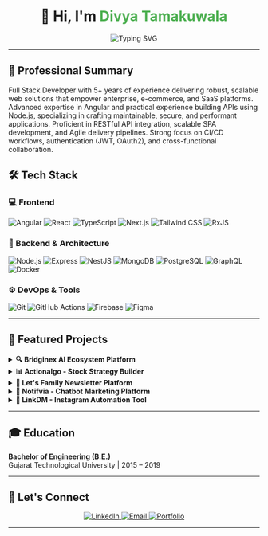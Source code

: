 <h1 align="center">👋 Hi, I'm <span style="color:#4CAF50;">Divya Tamakuwala</span></h1>

<div align="center">
  <img src="https://readme-typing-svg.demolab.com?font=Fira%20Code&duration=2500&pause=1000&width=600&lines=Full%20Stack%20Developer%20(6%2B%20yrs);Angular%20%7C%20React%20%7C%20Node.js;Building%20enterprise-grade%2C%20scalable%20solutions&center=true" alt="Typing SVG" />
</div>

---

## 💼 Professional Summary

Full Stack Developer with 5+ years of experience delivering robust, scalable web solutions that empower enterprise, e-commerce, and SaaS platforms. Advanced expertise in Angular and practical experience building APIs using Node.js, specializing in crafting maintainable, secure, and performant applications. Proficient in RESTful API integration, scalable SPA development, and Agile delivery pipelines. Strong focus on CI/CD workflows, authentication (JWT, OAuth2), and cross-functional collaboration.

## 🛠 Tech Stack

### 💻 Frontend
![Angular](https://img.shields.io/badge/Angular-DD0031?style=for-the-badge&logo=angular&logoColor=white)
![React](https://img.shields.io/badge/React-20232A?style=for-the-badge&logo=react&logoColor=61DAFB)
![TypeScript](https://img.shields.io/badge/TypeScript-3178C6?style=for-the-badge&logo=typescript&logoColor=white)
![Next.js](https://img.shields.io/badge/Next.js-000?style=for-the-badge&logo=nextdotjs)
![Tailwind CSS](https://img.shields.io/badge/Tailwind_CSS-06B6D4?style=for-the-badge&logo=tailwind-css&logoColor=white)
![RxJS](https://img.shields.io/badge/RxJS-B7178C?style=for-the-badge&logo=reactivex&logoColor=white)

### 🧠 Backend & Architecture
![Node.js](https://img.shields.io/badge/Node.js-339933?style=for-the-badge&logo=node.js&logoColor=white)
![Express](https://img.shields.io/badge/Express.js-000?style=for-the-badge&logo=express&logoColor=white)
![NestJS](https://img.shields.io/badge/NestJS-E0234E?style=for-the-badge&logo=nestjs&logoColor=white)
![MongoDB](https://img.shields.io/badge/MongoDB-4EA94B?style=for-the-badge&logo=mongodb&logoColor=white)
![PostgreSQL](https://img.shields.io/badge/PostgreSQL-336791?style=for-the-badge&logo=postgresql&logoColor=white)
![GraphQL](https://img.shields.io/badge/GraphQL-E10098?style=for-the-badge&logo=graphql&logoColor=white)
![Docker](https://img.shields.io/badge/Docker-2496ED?style=for-the-badge&logo=docker&logoColor=white)

### ⚙️ DevOps & Tools
![Git](https://img.shields.io/badge/Git-F05032?style=for-the-badge&logo=git&logoColor=white)
![GitHub Actions](https://img.shields.io/badge/GitHub_Actions-2088FF?style=for-the-badge&logo=github-actions&logoColor=white)
![Firebase](https://img.shields.io/badge/Firebase-FFCA28?style=for-the-badge&logo=firebase&logoColor=black)
![Figma](https://img.shields.io/badge/Figma-F24E1E?style=for-the-badge&logo=figma&logoColor=white)

---

## 🌟 Featured Projects

<details>
<summary><strong>🔍 Bridginex AI Ecosystem Platform</strong></summary>
<p>Dynamic web platform showcasing AI innovations and company insights, fostering strategic partnerships.</p>
<ul>
<li>Built with Next.js & Tailwind CSS for optimal performance</li>
<li>AI-driven B2B networking capabilities</li>
<li>Responsive and modern UI/UX design</li>
</ul>
</details>

<details>
<summary><strong>📊 Actionalgo - Stock Strategy Builder</strong></summary>
<p>High-performance application for creating, simulating, and executing trading strategies.</p>
<ul>
<li>Angular architecture with MSAL authentication</li>
<li>Advanced modular workflows</li>
<li>Enterprise-grade security implementation</li>
</ul>
</details>

<details>
<summary><strong>📨 Let's Family Newsletter Platform</strong></summary>
<p>Robust content management and email campaign platform with AI integration.</p>
<ul>
<li>Dynamic forms and widget management</li>
<li>Secure backend API in Perl</li>
<li>AI-powered developer workflows</li>
</ul>
</details>

<details>
<summary><strong>🤖 Notifvia - Chatbot Marketing Platform</strong></summary>
<p>Feature-rich platform for managing chatbot campaigns and automation.</p>
<ul>
<li>Angular integration with Facebook Graph API</li>
<li>Real-time engagement tracking</li>
<li>Advanced analytics dashboards</li>
</ul>
</details>

<details>
<summary><strong>📱 LinkDM - Instagram Automation Tool</strong></summary>
<p>Comprehensive Instagram automation platform for enhanced social media engagement.</p>
<ul>
<li>Angular-based architecture with REST API integration</li>
<li>Automated DM management and campaign triggers</li>
<li>Advanced analytics and engagement tracking</li>
</ul>
</details>

---

## 🎓 Education

**Bachelor of Engineering (B.E.)**  
Gujarat Technological University | 2015 – 2019

---

## 🤝 Let's Connect

<p align="center">
  <a href="https://www.linkedin.com/in/divya-dave-tamakuwala/" target="_blank" rel="noopener noreferrer">
    <img alt="LinkedIn" src="https://img.shields.io/badge/-LinkedIn-0077B5?style=for-the-badge&logo=linkedin"/>
  </a>
  <a href="mailto:divyadave25024@gmail.com" target="_blank" rel="noopener noreferrer">
    <img alt="Email" src="https://img.shields.io/badge/Email-D14836?style=for-the-badge&logo=gmail&logoColor=white"/>
  </a>
  <a href="https://divya-portfolio-fawn.vercel.app/" target="_blank" rel="noopener noreferrer">
    <img alt="Portfolio" src="https://img.shields.io/badge/Portfolio-000?style=for-the-badge&logo=vercel&logoColor=white"/>
  </a>
</p>

---